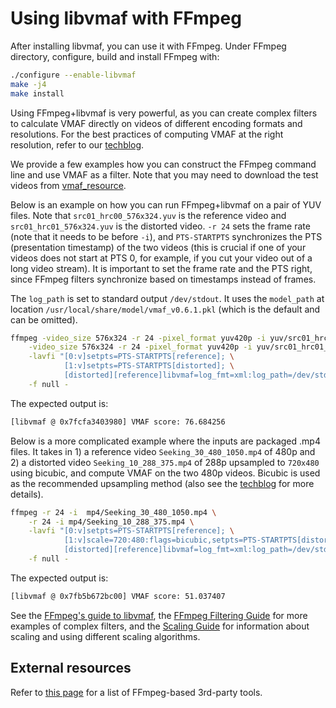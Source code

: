 # Using libvmaf with FFmpeg

After installing libvmaf, you can use it with FFmpeg. Under FFmpeg directory, configure, build and install FFmpeg with:

```bash
./configure --enable-libvmaf
make -j4
make install
```

Using FFmpeg+libvmaf is very powerful, as you can create complex filters to calculate VMAF directly on videos of different encoding formats and resolutions. For the best practices of computing VMAF at the right resolution, refer to our [techblog](https://medium.com/netflix-techblog/vmaf-the-journey-continues-44b51ee9ed12).

We provide a few examples how you can construct the FFmpeg command line and use VMAF as a filter. Note that you may need to download the test videos from [vmaf_resource](https://github.com/Netflix/vmaf_resource/tree/master/python/test/resource).

Below is an example on how you can run FFmpeg+libvmaf on a pair of YUV files. Note that `src01_hrc00_576x324.yuv` is the reference video and `src01_hrc01_576x324.yuv` is the distorted video. `-r 24` sets the frame rate (note that it needs to be before `-i`), and `PTS-STARTPTS` synchronizes the PTS (presentation timestamp) of the two videos (this is crucial if one of your videos does not start at PTS 0, for example, if you cut your video out of a long video stream). It is important to set the frame rate and the PTS right, since FFmpeg filters synchronize based on timestamps instead of frames.

The `log_path` is set to standard output `/dev/stdout`. It uses the `model_path` at location `/usr/local/share/model/vmaf_v0.6.1.pkl` (which is the default and can be omitted).

```bash
ffmpeg -video_size 576x324 -r 24 -pixel_format yuv420p -i yuv/src01_hrc00_576x324.yuv \
    -video_size 576x324 -r 24 -pixel_format yuv420p -i yuv/src01_hrc01_576x324.yuv \
    -lavfi "[0:v]setpts=PTS-STARTPTS[reference]; \
            [1:v]setpts=PTS-STARTPTS[distorted]; \
            [distorted][reference]libvmaf=log_fmt=xml:log_path=/dev/stdout:model_path=/usr/local/share/model/vmaf_v0.6.1.pkl" \
    -f null -
```

The expected output is:

```bash
[libvmaf @ 0x7fcfa3403980] VMAF score: 76.684256
```

Below is a more complicated example where the inputs are packaged .mp4 files. It takes in 1) a reference video `Seeking_30_480_1050.mp4` of 480p and 2) a distorted video `Seeking_10_288_375.mp4` of 288p upsampled to `720x480` using bicubic, and compute VMAF on the two 480p videos. Bicubic is used as the recommended upsampling method (also see the [techblog](https://medium.com/netflix-techblog/vmaf-the-journey-continues-44b51ee9ed12) for more details).

```bash
ffmpeg -r 24 -i  mp4/Seeking_30_480_1050.mp4 \
    -r 24 -i mp4/Seeking_10_288_375.mp4 \
    -lavfi "[0:v]setpts=PTS-STARTPTS[reference]; \
            [1:v]scale=720:480:flags=bicubic,setpts=PTS-STARTPTS[distorted]; \
            [distorted][reference]libvmaf=log_fmt=xml:log_path=/dev/stdout:model_path=/usr/local/share/model/vmaf_v0.6.1.pkl" \
    -f null -
```

The expected output is:

```bash
[libvmaf @ 0x7fb5b672bc00] VMAF score: 51.037407
```

See the [FFmpeg's guide to libvmaf](https://ffmpeg.org/ffmpeg-filters.html#libvmaf), the [FFmpeg Filtering Guide](https://trac.ffmpeg.org/wiki/FilteringGuide) for more examples of complex filters, and the [Scaling Guide](https://trac.ffmpeg.org/wiki/Scaling) for information about scaling and using different scaling algorithms.

## External resources

Refer to [this page](external_resource.md) for a list of FFmpeg-based 3rd-party tools.
